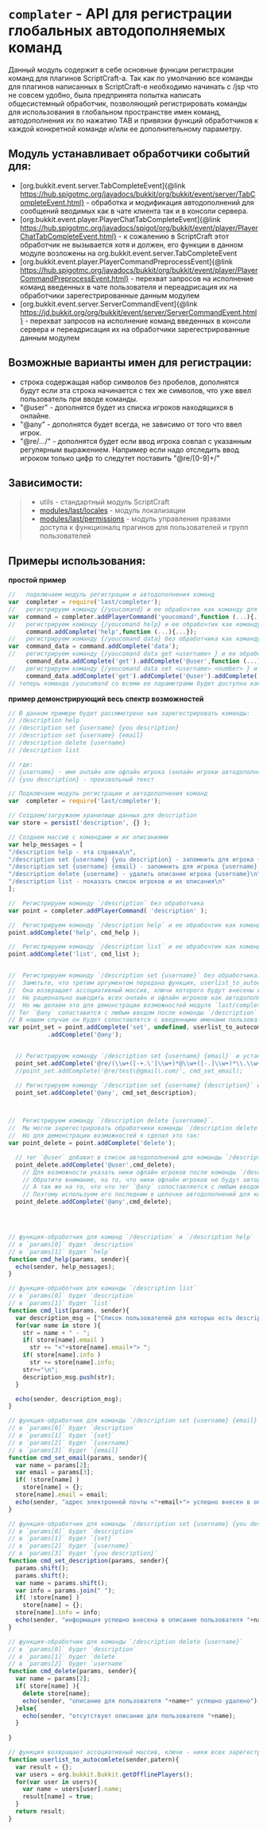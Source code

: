 <!-- TITLE: Completer -->
<!-- SUBTITLE: модуль позволяет регистрировать глобальные автодополняемые команды  -->

# `complater` - API для регистрации глобальных автодополняемых команд
Данный модуль содержит в себе основные функции регистрации команд для плагинов ScriptCraft-a.
Так как по умолчанию все команды для плагинов написанных в ScriptCraft-е необходимо начинать с /jsp
что не совсем удобно, была предпринята попытка написать общесистемный обработчик, позволяющий регистрировать
команды для использования в глобальном пространстве имен команд, автодополнения их по нажатию TAB и привязки функций
обработчиков к каждой конкретной команде и/или ее дополнительному параметру.

## Модуль устанавливает обработчики событий для:
- [org.bukkit.event.server.TabCompleteEvent]{@link https://hub.spigotmc.org/javadocs/bukkit/org/bukkit/event/server/TabCompleteEvent.html} - обработка и модификация автодополнений для сообщений вводимых как в чате клиента так и в консоли сервера.
- [org.bukkit.event.player.PlayerChatTabCompleteEvent]{@link https://hub.spigotmc.org/javadocs/spigot/org/bukkit/event/player/PlayerChatTabCompleteEvent.html} - к сожалению в ScriptCraft этот обработчик не вызывается хотя и должен, его функции в данном модуле возложены на org.bukkit.event.server.TabCompleteEvent
- [org.bukkit.event.player.PlayerCommandPreprocessEvent]{@link https://hub.spigotmc.org/javadocs/bukkit/org/bukkit/event/player/PlayerCommandPreprocessEvent.html} - перехват запросов на исполнение команд введенных в чате пользователя и переадрисация их на обработчики зарегестрированные данным модулем
- [org.bukkit.event.server.ServerCommandEvent]{@link https://jd.bukkit.org/org/bukkit/event/server/ServerCommandEvent.html} - перехват запросов на исполнение команд введенных в консоли сервера и переадрисация их на обработчики зарегестрированные данным модулем

## Возможные варианты имен для регистрации:
- строка содержащая набор символов без пробелов, дополнятся будут если эта строка начинается с тех же символов, что уже ввел пользователь при вводе команды.
- "@user" - дополнятся будет из списка игроков находящихся в онлайне.
- "@any" - дополнятся будет всегда, не зависимо от того что ввел игрок.
- "@re/.../" - дополнятся будет если ввод игрока совпал с указанным регулярным выражением. Например если надо отследить ввод игроком только цифр то следутет поставить "@re/[0-9]+/"

## Зависимости:
> - utils - стандартный модуль ScriptCraft
> - [modules/last/locales](/modules/locales)     - модуль локализации
> - [modules/last/permissions](/modules/permissions) - модуль управления правами доступа к функционалц прагинов для пользователей и групп пользователей


## Примеры использования:

**простой пример**
```javascript
//   подключаем модуль регистрации и автодополнения команд
var  completer = require('last/completer');
//   регистрируем команду {/youcomand} и ee обрабочтик как команду для чата клиента
var  command = completer.addPlayerCommand('youcomand',function (...){...});
//   регистрируем команду {/youcomand help} и ее обрабочтик как команду для чата клиента
     command.addComplete('help',function (...){...});
//   регистрируем команду {/youcomand data} без обработчика как команду для чата клиента
var  command_data = command.addComplete('data');
//   регистрируем команду {/youcomand data get <username> } и ее обрабочтик как команду для чата клиента
     command_data.addComplete('get').addComplete('@user',function (...){...});
//   регистрируем команду {/youcomand data set <username> <number> } и ее обрабочтик как команду для чата клиента
     command_data.addComplete('get').addComplete('@user').addComplete('@re/\d+/',function (...){...});
// теперь команда /youcomand со всеми ее параметрами будет доступна как глобальная, и будет автодополнятся по нажатию TAB
```
**пример демонстрирующий весь спектр возможностей**
```javascript
// В данном примере будет рассммотрено как зарегестрировать команды:
// /description help
// /description set {username} {you description}
// /description set {username} {email}
// /description delete {username}
// /description list 

// где:
// {username} - имя онлайн или офлайн игрока (онлайн игроки автодополняются по TAB)
// {you description} - произвольный текст

// Подключаем модуль регистрации и автодополнения команд
var  completer = require('last/completer');

// Создаем/загружаем хранилище данных для description
var store = persist('description', {} );

// Создаем массив с командами и их описаниями
var help_messages = [
"/description help - эта справка\n",
"/description set {username} {you description} - запомнить для игрока {username} описание {you description}\n",
"/description set {username} {email} - запомнить для игрока {username} адрес электронной почты {email}\n",
"/description delete {username} - удалить описание игрока {username}\n",
"/description list - показать список игроков и их описания\n"
];

//  Регистрируем команду `/description` без обработчика
var point = completer.addPlayerCommand( 'description' );

//  Регистрируем команду `/description help` и ее обрабочтик как команду для чата клиента
point.addComplete('help', cmd_help );

//  Регистрируем команду `/description list` и ее обрабочтик как команду для чата клиента
point.addComplete('list', cmd_list );


//  Регистрируем команду `/description set {username}` без обработчика.
//  Заметьте, что третим аргументом передана функция, userlist_to_autocomlete. 
//  Она возвращает ассоциативный массив, ключи которого будут внесены в список автозавершения для команды `/description set`
//  Не рационально выводить всех онлайн и офлайн игроков как автодополнение команды `/description set`.
//  Но мы делаем это для демонстрации возможностей модуля `last/completer`.
// Тег `@any` сопаставится с любым вводом после команды `/description` добавив в список автодополнений уже введенные символы.
// В нашем случае он будет сопоставлятся с введенными именами пользователей, включая пользователей оффлайн.
var point_set = point.addComplete('set', undefined, userlist_to_autocomlete )
           .addComplete('@any');


  // Регистрируем команду `/description set {username} {email}` и устанавливаем для нее обработчик. 
  point_set.addComplete('@re/(\\w+([-+.\']\\w+)*@\\w+([-.]\\w+)*\\.\\w+([-.]\\w+)*)/', cmd_set_email);
  //point_set.addComplete('@re/test\@gmail\.com/', cmd_set_email);

  // Регистрируем команду `/description set {username} {description}` и устанавливаем для нее обработчик. 
  point_set.addComplete('@any', cmd_set_description);



//  Регистрируем команду `/description delete {username}`. 
//  Мы могли зарегестрировать обработчики команды `/description delete {username}` так, как это сделано для команды `/description set {username} ...`.
//  Но для демонстрации возможностей я сделал это так:
var point_delete = point.addComplete('delete');

  // тег `@user` добавит в список автодополнений для команды `/description delete` всех пользователей онлайн.
  point_delete.addComplete('@user',cmd_delete); 
    // Для возможности указать ники офлайн игроков после команды `/description delete` используем тег `@any`.
    // Обратите внимание, на то, что ники офлайн игроков не будут автодополнятся. 
    // А так же на то, что что тег `@any` сопоставляется с любым вводом.
    // Поэтому используем его последним в цепочке автодополнений для команды `/description delete`.
  point_delete.addComplete('@any',cmd_delete);




// функция-обработчик для команд `/description` и `/description help`
// в `params[0]` будет `description`
// в `params[1]` будет `help`
function cmd_help(params, sender){
  echo(sender, help_messages);
}

// функция-обработчик для команды `/description list`
// в `params[0]` будет `description`
// в `params[1]` будет `list`
function cmd_list(params, sender){
  var description_msg = ["Список пользователей для которых есть description:"];
  for(var name in store ){
    str = name + " - ";
    if( store[name].email )
      str += "<"+store[name].email+"> ";
    if( store[name].info )
      str += store[name].info;
    str+="\n";
    description_msg.push(str);
  }

  echo(sender, description_msg);
}

// функция-обработчик для команды `/description set {username} {email}`
// в `params[0]` будет `description`
// в `params[1]` будет `{set}`
// в `params[2]` будет `{username}`
// в `params[3]` будет `{email}`
function cmd_set_email(params, sender){
  var name = params[2];
  var email = params[3];
  if( !store[name] )
    store[name] = {};
  store[name].email = email;
  echo(sender, "адрес электронной почты <"+email+"> успешно внесен в описание пользователя "+name);
}

// функция-обработчик для команды `/description set {username} {you description}`
// в `params[0]` будет `description`
// в `params[1]` будет `{set}`
// в `params[2]` будет `{username}`
// в `params[3]` будет `{you description}`
function cmd_set_description(params, sender){
  params.shift();
  params.shift();
  var name = params.shift();
  var info = params.join(" ");
  if( !store[name] )
    store[name] = {};
  store[name].info = info;
  echo(sender, "информация успешно внесена в описание пользователя "+name);
}

// функция-обработчик для команды `/description delete {username}`
// в `params[0]` будет `description`
// в `params[1]` будет `delete`
// в `params[2]` будет `username`
function cmd_delete(params, sender){
  var name = params[2];
  if( store[name] ){
    delete store[name];
    echo(sender, "описание для пользователя "+name+" успешно удалено");
  }else{
    echo(sender, "отсутствует описание для пользователя "+name);  
  }
  
}

// функция возвращает ассоциативный массив, ключи - ники всех зарегестрированных на сервере пользователей
function userlist_to_autocomlete(sender,patern){
  var result = {};
  var users = org.bukkit.Bukkit.getOfflinePlayers();
  for(var user in users){
    var name = users[user].name;
    result[name] = true;
  }
  return result;
}
```